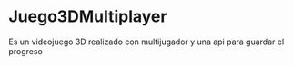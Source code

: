 # Juego3DMultiplayer
Es un videojuego 3D realizado con multijugador y una api para guardar el progreso
